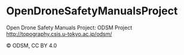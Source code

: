 # OpenDroneSafetyManualsProject
Open Drone Safety Manuals Project: ODSM Project http://topography.csis.u-tokyo.ac.jp/odsm/

© ODSM, CC BY 4.0
